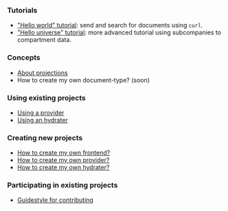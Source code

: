 ### Tutorials
* ["Hello world" tutorial](/guides/hello-world.html): send and search for documents using `curl`.
* ["Hello universe" tutorial](/guides/hello-universe.html): more advanced tutorial using subcompanies to compartment data.

### Concepts
* [About projections](/guides/concepts/projections.html)
* How to create my own document-type? (soon)

### Using existing projects
* [Using a provider](/guides/using/provider.html)
* [Using an hydrater](/guides/using/hydrater.html)

### Creating new projects
* [How to create my own frontend?](/guides/creating/frontend.html)
* [How to create my own provider?](/guides/creating/provider.html)
* [How to create my own hydrater?](/guides/creating/hydrater.html)

### Participating in existing projects
* [Guidestyle for contributing](/contributing.html)

